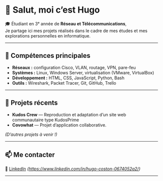 # 👋 Salut, moi c’est Hugo

🎓 Étudiant en 3ᵉ année de **Réseau et Télécommunications**,  
Je partage ici mes projets réalisés dans le cadre de mes études et mes explorations personnelles en informatique.

---

## 🧠 Compétences principales
- **Réseaux :** configuration Cisco, VLAN, routage, VPN, pare-feu
- **Systèmes :** Linux, Windows Server, virtualisation (VMware, VirtualBox)
- **Développement :** HTML, CSS, JavaScript, Python, Bash
- **Outils :** Wireshark, Packet Tracer, Git, GitHub, Trello

---

## 🚀 Projets récents
- **Kudos Crew** — Reproduction et adaptation d’un site web communautaire type KudosPrime
- **Covowhat** — Projet d’application collaborative.

_(D’autres projets à venir !)_

---

## 📫 Me contacter

💼 [LinkedIn](#) _(https://www.linkedin.com/in/hugo-coston-0674052a2/)_

---
